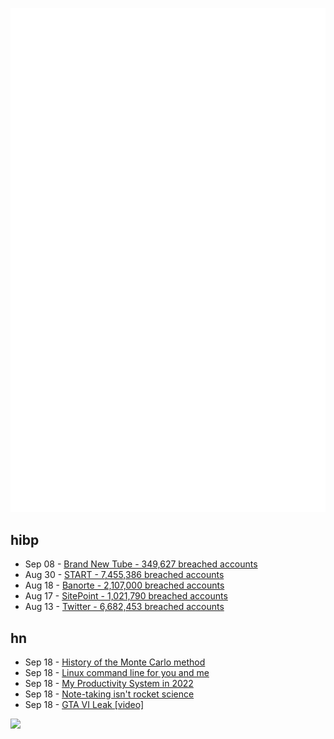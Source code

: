 ![Metrics](https://raw.githubusercontent.com/phixion/phixion/master/metrics.svg)

## hibp

<!--
for https://github.com/phixion/phixion/blob/main/.github/workflows/feeds.yml
-->
<!--START_SECTION:haveibeenpwnd-->
- Sep 08 - [Brand New Tube - 349,627 breached accounts](https://haveibeenpwned.com/PwnedWebsites#BrandNewTube)
- Aug 30 - [START - 7,455,386 breached accounts](https://haveibeenpwned.com/PwnedWebsites#Start)
- Aug 18 - [Banorte - 2,107,000 breached accounts](https://haveibeenpwned.com/PwnedWebsites#Banorte)
- Aug 17 - [SitePoint - 1,021,790 breached accounts](https://haveibeenpwned.com/PwnedWebsites#SitePoint)
- Aug 13 - [Twitter - 6,682,453 breached accounts](https://haveibeenpwned.com/PwnedWebsites#Twitter)
<!--END_SECTION:haveibeenpwnd-->

## hn

<!--
for https://github.com/phixion/phixion/blob/main/.github/workflows/feeds.yml
-->
<!--START_SECTION:hn-->
- Sep 18 - [History of the Monte Carlo method](https://en.wikipedia.org/wiki/Monte_Carlo_method#History)
- Sep 18 - [Linux command line for you and me](https://lym.readthedocs.io/en/latest/index.html)
- Sep 18 - [My Productivity System in 2022](https://www.nunodonato.com/my-productivity-system-in-2022/)
- Sep 18 - [Note-taking isn't rocket science](https://tsk.bearblog.dev/note-taking-isnt-rocket-science/)
- Sep 18 - [GTA VI Leak [video]](https://www.youtube.com/watch?v=az2wt7sRuHM)
<!--END_SECTION:hn-->

<!--
for https://yhype.me
-->
![](https://hit.yhype.me/github/profile?user_id=13013670)
